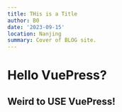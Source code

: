 ```yaml
---
title: THis is a Title
author: B0
date: '2023-09-15'
location: Nanjing
summary: Cover of BLOG site.
---
```


# Hello VuePress?

## Weird to USE VuePress!
